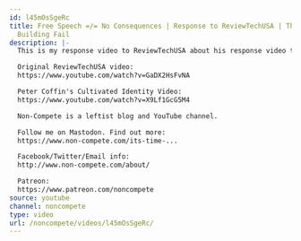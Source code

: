 ```yaml
---
id: l45mOsSgeRc
title: Free Speech =/= No Consequences | Response to ReviewTechUSA | The Verge PC
  Building Fail
description: |-
  This is my response video to ReviewTechUSA about his response video to The Verge's "PC Building Fail."

  Original ReviewTechUSA video:
  https://www.youtube.com/watch?v=GaDX2HsFvNA

  Peter Coffin's Cultivated Identity Video:
  https://www.youtube.com/watch?v=X9Lf1GcG5M4

  Non-Compete is a leftist blog and YouTube channel.

  Follow me on Mastodon. Find out more:
  https://www.non-compete.com/its-time-...

  Facebook/Twitter/Email info:
  http://www.non-compete.com/about/

  Patreon:
  https://www.patreon.com/noncompete
source: youtube
channel: noncompete
type: video
url: /noncompete/videos/l45mOsSgeRc/
---
```

